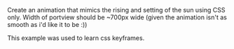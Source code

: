 Create an animation that mimics the rising and setting of the sun using CSS only.
Width of portview should be ~700px wide (given the animation isn't as smooth as i'd like it to be :))

This example was used to learn css keyframes.
